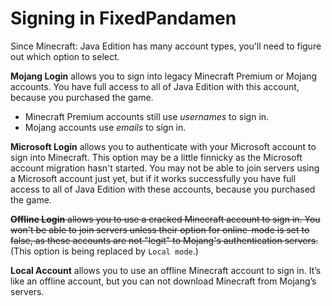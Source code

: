 # Signing in FixedPandamen 

Since Minecraft: Java Edition has many account types, you'll need to figure out which option to select.

**Mojang Login** allows you to sign into legacy Minecraft Premium or Mojang accounts. You have full access to all of Java Edition with this account, because you purchased the game.
* Minecraft Premium accounts still use *usernames* to sign in.
* Mojang accounts use *emails* to sign in.

**Microsoft Login** allows you to authenticate with your Microsoft account to sign into Minecraft. This option may be a little finnicky as the Microsoft account migration hasn't started. You may not be able to join servers using a Microsoft account just yet, but if it works successfully you have full access to all of Java Edition with these accounts, because you purchased the game.

~~**Offline Login** allows you to use a cracked Minecraft account to sign in. You won't be able to join servers unless their option for online-mode is set to false, as these accounts are not "legit" to Mojang's authentication servers.~~ (This option is being replaced by `Local mode`.)

**Local Account** allows you to use an offline Minecraft account to sign in. It’s like an offline account, but you can not download Minecraft from Mojang’s servers.
